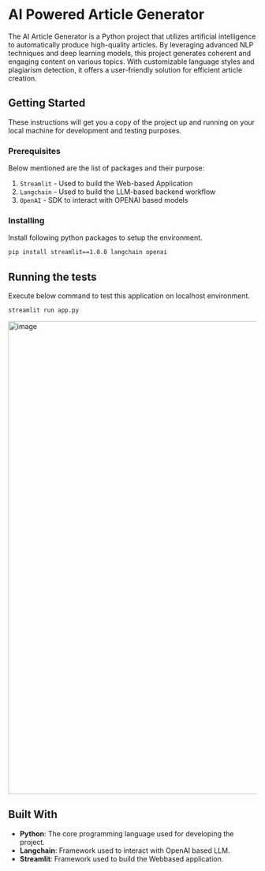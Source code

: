 # AI Powered Article Generator

The AI Article Generator is a Python project that utilizes artificial intelligence to automatically produce high-quality articles. By leveraging advanced NLP techniques and deep learning models, this project generates coherent and engaging content on various topics. With customizable language styles and plagiarism detection, it offers a user-friendly solution for efficient article creation.

## Getting Started

These instructions will get you a copy of the project up and running on your local machine for development and testing purposes.

### Prerequisites

Below mentioned are the list of packages and their purpose:

1. `Streamlit` - Used to build the Web-based Application
2. `Langchain` - Used to build the LLM-based backend workflow
3. `OpenAI` - SDK to interact with OPENAI based models

### Installing

Install following python packages to setup the environment.

```bash
pip install streamlit==1.0.0 langchain openai
```

## Running the tests

Execute below command to test this application on localhost environment.

```bash
streamlit run app.py
```

<img width="959" alt="image" src="https://github.com/rppradhan08/natural-language-processing/assets/62500188/a7c1d649-2bd3-4db4-87c8-7309edde6a0f">


## Built With

- **Python**: The core programming language used for developing the project.
- **Langchain**: Framework used to interact with OpenAI based LLM.
- **Streamlit**: Framework used to build the Webbased application.
